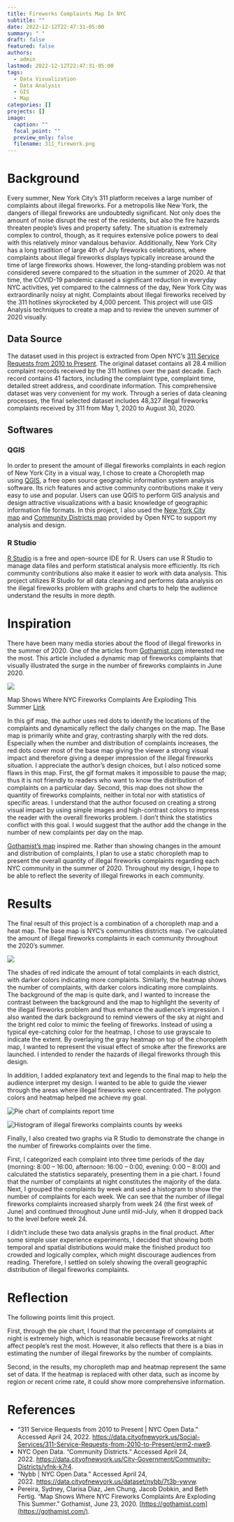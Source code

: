 ```yaml
---
title: Fireworks Complaints Map In NYC
subtitle: ""
date: 2022-12-12T22:47:31-05:00
summary: " "
draft: false
featured: false
authors: 
  - admin
lastmod: 2022-12-12T22:47:31-05:00
tags: 
  - Data Visualization
  - Data Analysis
  - GIS
  - Map
categories: []
projects: []
image:
  caption: ""
  focal_point: ""
  preview_only: false
  filename: 311_firework.png
---
```

# Background

Every summer, New York City’s 311 platform receives a large number of complaints about illegal fireworks. For a metropolis like New York, the dangers of illegal fireworks are undoubtedly significant. Not only does the amount of noise disrupt the rest of the residents, but also the fire hazards threaten people’s lives and property safety. The situation is extremely complex to control, though, as it requires extensive police powers to deal with this relatively minor vandalous behavior. Additionally, New York City has a long tradition of large 4th of July fireworks celebrations, where complaints about illegal fireworks displays typically increase around the time of large fireworks shows. However, the long-standing problem was not considered severe compared to the situation in the summer of 2020. At that time, the COVID-19 pandemic caused a significant reduction in everyday NYC activities, yet compared to the calmness of the day, New York City was extraordinarily noisy at night. Complaints about illegal fireworks received by the 311 hotlines skyrocketed by 4,000 percent. This project will use GIS Analysis techniques to create a map and to review the uneven summer of 2020 visually.

## Data Source

The dataset used in this project is extracted from Open NYC’s [311 Service Requests from 2010 to Present](https://data.cityofnewyork.us/Social-Services/311-Service-Requests-from-2010-to-Present/erm2-nwe9). The original dataset contains all 28.4 million complaint records received by the 311 hotlines over the past decade. Each record contains 41 factors, including the complaint type, complaint time, detailed street address, and coordinate information. This comprehensive dataset was very convenient for my work. Through a series of data cleaning processes, the final selected dataset includes 48,327 illegal fireworks complaints received by 311 from May 1, 2020 to August 30, 2020.

## Softwares

### QGIS

In order to present the amount of illegal fireworks complaints in each region of New York City in a visual way, I chose to create a Choropleth map using [QGIS](https://www.qgis.org/en/site/), a free open source geographic information system analysis software. Its rich features and active community contributions make it very easy to use and popular. Users can use QGIS to perform GIS analysis and design attractive visualizations with a basic knowledge of geographic information file formats. In this project, I also used the [New York City map](https://data.cityofnewyork.us/dataset/nybb/7t3b-ywvw) and [Community Districts map](https://data.cityofnewyork.us/City-Government/Community-Districts/yfnk-k7r4) provided by Open NYC to support my analysis and design.

### R Studio

[R Studio](https://www.rstudio.com/) is a free and open-source IDE for R. Users can use R Studio to manage data files and perform statistical analysis more efficiently. Its rich community contributions also make it easier to work with data analysis. This project utilizes R Studio for all data cleaning and performs data analysis on the illegal fireworks problem with graphs and charts to help the audience understand the results in more depth.

# Inspiration

There have been many media stories about the flood of illegal fireworks in the summer of 2020. One of the articles from [Gothamist.com](https://gothamist.com/news/map-shows-where-fireworks-complaints-are-exploding-summer) interested me the most. This article included a dynamic map of fireworks complaints that visually illustrated the surge in the number of fireworks complaints in June 2020.

![](https://i0.wp.com/media.wnyc.org/media/resources/2020/Jun/23/NYC-Fireworks-June-1-21-2020.gif?w=840&ssl=1)

Map Shows Where NYC Fireworks Complaints Are Exploding This Summer [Link](https://gothamist.com/news/map-shows-where-fireworks-complaints-are-exploding-summer)

In this gif map, the author uses red dots to identify the locations of the complaints and dynamically reflect the daily changes on the map. The Base map is primarily white and gray, contrasting sharply with the red dots. Especially when the number and distribution of complaints increases, the red dots cover most of the base map giving the viewer a strong visual impact and therefore giving a deeper impression of the illegal fireworks situation. I appreciate the author’s design choices, but I also noticed some flaws in this map. First, the gif format makes it impossible to pause the map; thus it is not friendly to readers who want to know the distribution of complaints on a particular day. Second, this map does not show the quantity of fireworks complaints, neither in total nor with statistics of specific areas. I understand that the author focused on creating a strong visual impact by using simple images and high-contrast colors to impress the reader with the overall fireworks problem. I don’t think the statistics conflict with this goal. I would suggest that the author add the change in the number of new complaints per day on the map.

[Gothamist’s map](https://gothamist.com/news/map-shows-where-fireworks-complaints-are-exploding-summer) inspired me. Rather than showing changes in the amount and distribution of complaints, I plan to use a static choropleth map to present the overall quantity of illegal fireworks complaints regarding each NYC community in the summer of 2020. Throughout my design, I hope to be able to reflect the severity of illegal fireworks in each community.

# Results

The final result of this project is a combination of a choropleth map and a heat map. The base map is NYC’s communities districts map. I’ve calculated the amount of illegal fireworks complaints in each community throughout the 2020’s summer.

![](https://i0.wp.com/studentwork.prattsi.org/infovis/wp-content/uploads/sites/3/2022/05/311_firework-768x1024.png?resize=768%2C1024&ssl=1)

The shades of red indicate the amount of total complaints in each district, with darker colors indicating more complaints. Similarly, the heatmap shows the number of complaints, with darker colors indicating more complaints. The background of the map is quite dark, and I wanted to increase the contrast between the background and the map to highlight the severity of the illegal fireworks problem and thus enhance the audience’s impression. I also wanted the dark background to remind viewers of the sky at night and the bright red color to mimic the feeling of fireworks. Instead of using a typical eye-catching color for the heatmap, I chose to use grayscale to indicate the extent. By overlaying the gray heatmap on top of the choropleth map, I wanted to represent the visual effect of smoke after the fireworks are launched. I intended to render the hazards of illegal fireworks through this design.

In addition, I added explanatory text and legends to the final map to help the audience interpret my design. I wanted to be able to guide the viewer through the areas where illegal fireworks were concentrated. The polygon colors and heatmap helped me achieve my goal.

![](https://i0.wp.com/studentwork.prattsi.org/infovis/wp-content/uploads/sites/3/2022/05/timePie-1024x807.png?resize=840%2C662&ssl=1 "Pie chart of complaints report time")



![](https://i0.wp.com/studentwork.prattsi.org/infovis/wp-content/uploads/sites/3/2022/05/cntWeek-1024x807.png?resize=840%2C662&ssl=1 "Histogram of illegal fireworks complaints counts by weeks")



Finally, I also created two graphs via R Studio to demonstrate the change in the number of fireworks complaints over the time.

First, I categorized each complaint into three time periods of the day (morning: 8:00 – 16:00, afternoon: 16:00 – 0:00, evening: 0:00 – 8:00) and calculated the statistics separately, presenting them in a pie chart. I found that the number of complaints at night constitutes the majority of the data. Next, I grouped the complaints by week and used a histogram to show the number of complaints for each week. We can see that the number of illegal fireworks complaints increased sharply from week 24 (the first week of June) and continued throughout June until mid-July, when it dropped back to the level before week 24.

I didn’t include these two data analysis graphs in the final product. After some simple user experience experiments, I decided that showing both temporal and spatial distributions would make the finished product too crowded and logically complex, which might discourage audiences from reading. Therefore, I settled on solely showing the overall geographic distribution of illegal fireworks complaints.

# Reflection

The following points limit this project.

First, through the pie chart, I found that the percentage of complaints at night is extremely high, which is reasonable because fireworks at night affect people’s rest the most. However, it also reflects that there is a bias in estimating the number of illegal fireworks by the number of complaints.

Second, in the results, my choropleth map and heatmap represent the same set of data. If the heatmap is replaced with other data, such as income by region or recent crime rate, it could show more comprehensive information.

# References

* “311 Service Requests from 2010 to Present | NYC Open Data.” Accessed April 24, 2022. <https://data.cityofnewyork.us/Social-Services/311-Service-Requests-from-2010-to-Present/erm2-nwe9>.
* NYC Open Data. “Community Districts.” Accessed April 24, 2022. <https://data.cityofnewyork.us/City-Government/Community-Districts/yfnk-k7r4>.
* “Nybb | NYC Open Data.” Accessed April 24, 2022. <https://data.cityofnewyork.us/dataset/nybb/7t3b-ywvw>.
* Pereira, Sydney, Clarisa Diaz, Jen Chung, Jacob Dobkin, and Beth Fertig. “Map Shows Where NYC Fireworks Complaints Are Exploding This Summer.” Gothamist, June 23, 2020. [https://gothamist.com](https://gothamist.com/).